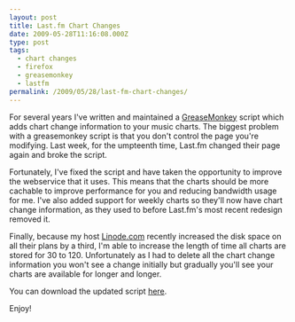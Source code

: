 ```yaml
---
layout: post
title: Last.fm Chart Changes
date: 2009-05-28T11:16:08.000Z
type: post
tags:
  - chart changes
  - firefox
  - greasemonkey
  - lastfm
permalink: /2009/05/28/last-fm-chart-changes/
---
```

For several years I've written and maintained a
[GreaseMonkey](https://addons.mozilla.org/en-US/firefox/addon/748) script which adds chart change information
to your music charts. The biggest problem with a greasemonkey script is that you don't control the page you're
modifying. Last week, for the umpteenth time, Last.fm changed their page again and broke the script.

Fortunately, I've fixed the script and have taken the opportunity to improve the webservice that it uses. This
means that the charts should be more cachable to improve performance for you and reducing bandwidth usage for
me. I've also added support for weekly charts so they'll now have chart change information, as they used to
before Last.fm's most recent redesign removed it.

Finally, because my host [Linode.com](http://www.linode.com) recently increased the disk space on all their
plans by a third, I'm able to increase the length of time all charts are stored for 30 to 120. Unfortunately
as I had to delete all the chart change information you won't see a change initially but gradually you'll see
your charts are available for longer and longer.

You can download the updated script [here](http://lastfm.indiegigs.co.uk/chartchanges).

Enjoy!
